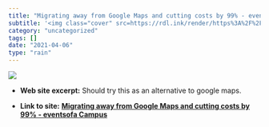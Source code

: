 ```yaml
---
title: "Migrating away from Google Maps and cutting costs by 99% - eventsofa Campus"
subtitle: '<img class="cover" src=https://rdl.ink/render/https%3A%2F%2Fwww.eventsofa.de%2Fcampus%2Fmigrating-aw...'
category: "uncategorized"
tags: []
date: "2021-04-06"
type: "rain"
---
```

<img class="cover" src=https://rdl.ink/render/https%3A%2F%2Fwww.eventsofa.de%2Fcampus%2Fmigrating-away-from-google-maps-and-cutting-costs-by-99>



* **Web site excerpt:** Should try this as an alternative to google maps.

* **Link to site:** **[Migrating away from Google Maps and cutting costs by 99% - eventsofa Campus](https://www.eventsofa.de/campus/migrating-away-from-google-maps-and-cutting-costs-by-99)**